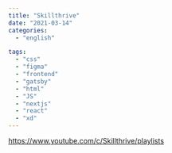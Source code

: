 ```yaml
---
title: "Skillthrive"
date: "2021-03-14"
categories:
  - "english"

tags:
  - "css"
  - "figma"
  - "frontend"
  - "gatsby"
  - "html"
  - "JS"
  - "nextjs"
  - "react"
  - "xd"
---
```


https://www.youtube.com/c/Skillthrive/playlists
